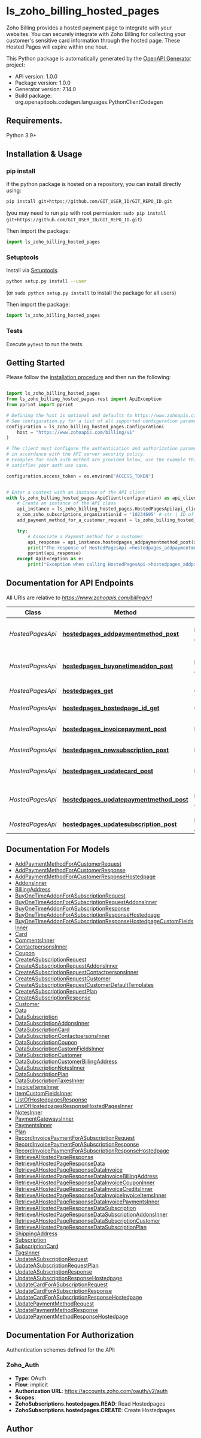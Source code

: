 # ls_zoho_billing_hosted_pages
Zoho Billing provides a hosted payment page to integrate with your websites. You can securely integrate with Zoho Billing for collecting your customer's sensitive card information through the hosted page. These Hosted Pages will expire within one hour.

This Python package is automatically generated by the [OpenAPI Generator](https://openapi-generator.tech) project:

- API version: 1.0.0
- Package version: 1.0.0
- Generator version: 7.14.0
- Build package: org.openapitools.codegen.languages.PythonClientCodegen

## Requirements.

Python 3.9+

## Installation & Usage
### pip install

If the python package is hosted on a repository, you can install directly using:

```sh
pip install git+https://github.com/GIT_USER_ID/GIT_REPO_ID.git
```
(you may need to run `pip` with root permission: `sudo pip install git+https://github.com/GIT_USER_ID/GIT_REPO_ID.git`)

Then import the package:
```python
import ls_zoho_billing_hosted_pages
```

### Setuptools

Install via [Setuptools](http://pypi.python.org/pypi/setuptools).

```sh
python setup.py install --user
```
(or `sudo python setup.py install` to install the package for all users)

Then import the package:
```python
import ls_zoho_billing_hosted_pages
```

### Tests

Execute `pytest` to run the tests.

## Getting Started

Please follow the [installation procedure](#installation--usage) and then run the following:

```python

import ls_zoho_billing_hosted_pages
from ls_zoho_billing_hosted_pages.rest import ApiException
from pprint import pprint

# Defining the host is optional and defaults to https://www.zohoapis.com/billing/v1
# See configuration.py for a list of all supported configuration parameters.
configuration = ls_zoho_billing_hosted_pages.Configuration(
    host = "https://www.zohoapis.com/billing/v1"
)

# The client must configure the authentication and authorization parameters
# in accordance with the API server security policy.
# Examples for each auth method are provided below, use the example that
# satisfies your auth use case.

configuration.access_token = os.environ["ACCESS_TOKEN"]


# Enter a context with an instance of the API client
with ls_zoho_billing_hosted_pages.ApiClient(configuration) as api_client:
    # Create an instance of the API class
    api_instance = ls_zoho_billing_hosted_pages.HostedPagesApi(api_client)
    x_com_zoho_subscriptions_organizationid = '10234695' # str | ID of the organization
    add_payment_method_for_a_customer_request = ls_zoho_billing_hosted_pages.AddPaymentMethodForACustomerRequest() # AddPaymentMethodForACustomerRequest |  (optional)

    try:
        # Associate a Payment method for a customer
        api_response = api_instance.hostedpages_addpaymentmethod_post(x_com_zoho_subscriptions_organizationid, add_payment_method_for_a_customer_request=add_payment_method_for_a_customer_request)
        print("The response of HostedPagesApi->hostedpages_addpaymentmethod_post:\n")
        pprint(api_response)
    except ApiException as e:
        print("Exception when calling HostedPagesApi->hostedpages_addpaymentmethod_post: %s\n" % e)

```

## Documentation for API Endpoints

All URIs are relative to *https://www.zohoapis.com/billing/v1*

Class | Method | HTTP request | Description
------------ | ------------- | ------------- | -------------
*HostedPagesApi* | [**hostedpages_addpaymentmethod_post**](docs/HostedPagesApi.md#hostedpages_addpaymentmethod_post) | **POST** /hostedpages/addpaymentmethod | Associate a Payment method for a customer
*HostedPagesApi* | [**hostedpages_buyonetimeaddon_post**](docs/HostedPagesApi.md#hostedpages_buyonetimeaddon_post) | **POST** /hostedpages/buyonetimeaddon | Buy one-time addon for a subscription
*HostedPagesApi* | [**hostedpages_get**](docs/HostedPagesApi.md#hostedpages_get) | **GET** /hostedpages | List of HostedPages
*HostedPagesApi* | [**hostedpages_hostedpage_id_get**](docs/HostedPagesApi.md#hostedpages_hostedpage_id_get) | **GET** /hostedpages/{hostedpage_id} | Retrieve a hosted page
*HostedPagesApi* | [**hostedpages_invoicepayment_post**](docs/HostedPagesApi.md#hostedpages_invoicepayment_post) | **POST** /hostedpages/invoicepayment | Record a Invoice Payment
*HostedPagesApi* | [**hostedpages_newsubscription_post**](docs/HostedPagesApi.md#hostedpages_newsubscription_post) | **POST** /hostedpages/newsubscription | Create a subscription
*HostedPagesApi* | [**hostedpages_updatecard_post**](docs/HostedPagesApi.md#hostedpages_updatecard_post) | **POST** /hostedpages/updatecard | Update card for a subscription
*HostedPagesApi* | [**hostedpages_updatepaymentmethod_post**](docs/HostedPagesApi.md#hostedpages_updatepaymentmethod_post) | **POST** /hostedpages/updatepaymentmethod | Update customer payment details
*HostedPagesApi* | [**hostedpages_updatesubscription_post**](docs/HostedPagesApi.md#hostedpages_updatesubscription_post) | **POST** /hostedpages/updatesubscription | Update a subscription


## Documentation For Models

 - [AddPaymentMethodForACustomerRequest](docs/AddPaymentMethodForACustomerRequest.md)
 - [AddPaymentMethodForACustomerResponse](docs/AddPaymentMethodForACustomerResponse.md)
 - [AddPaymentMethodForACustomerResponseHostedpage](docs/AddPaymentMethodForACustomerResponseHostedpage.md)
 - [AddonsInner](docs/AddonsInner.md)
 - [BillingAddress](docs/BillingAddress.md)
 - [BuyOneTimeAddonForASubscriptionRequest](docs/BuyOneTimeAddonForASubscriptionRequest.md)
 - [BuyOneTimeAddonForASubscriptionRequestAddonsInner](docs/BuyOneTimeAddonForASubscriptionRequestAddonsInner.md)
 - [BuyOneTimeAddonForASubscriptionResponse](docs/BuyOneTimeAddonForASubscriptionResponse.md)
 - [BuyOneTimeAddonForASubscriptionResponseHostedpage](docs/BuyOneTimeAddonForASubscriptionResponseHostedpage.md)
 - [BuyOneTimeAddonForASubscriptionResponseHostedpageCustomFieldsInner](docs/BuyOneTimeAddonForASubscriptionResponseHostedpageCustomFieldsInner.md)
 - [Card](docs/Card.md)
 - [CommentsInner](docs/CommentsInner.md)
 - [ContactpersonsInner](docs/ContactpersonsInner.md)
 - [Coupon](docs/Coupon.md)
 - [CreateASubscriptionRequest](docs/CreateASubscriptionRequest.md)
 - [CreateASubscriptionRequestAddonsInner](docs/CreateASubscriptionRequestAddonsInner.md)
 - [CreateASubscriptionRequestContactpersonsInner](docs/CreateASubscriptionRequestContactpersonsInner.md)
 - [CreateASubscriptionRequestCustomer](docs/CreateASubscriptionRequestCustomer.md)
 - [CreateASubscriptionRequestCustomerDefaultTemplates](docs/CreateASubscriptionRequestCustomerDefaultTemplates.md)
 - [CreateASubscriptionRequestPlan](docs/CreateASubscriptionRequestPlan.md)
 - [CreateASubscriptionResponse](docs/CreateASubscriptionResponse.md)
 - [Customer](docs/Customer.md)
 - [Data](docs/Data.md)
 - [DataSubscription](docs/DataSubscription.md)
 - [DataSubscriptionAddonsInner](docs/DataSubscriptionAddonsInner.md)
 - [DataSubscriptionCard](docs/DataSubscriptionCard.md)
 - [DataSubscriptionContactpersonsInner](docs/DataSubscriptionContactpersonsInner.md)
 - [DataSubscriptionCoupon](docs/DataSubscriptionCoupon.md)
 - [DataSubscriptionCustomFieldsInner](docs/DataSubscriptionCustomFieldsInner.md)
 - [DataSubscriptionCustomer](docs/DataSubscriptionCustomer.md)
 - [DataSubscriptionCustomerBillingAddress](docs/DataSubscriptionCustomerBillingAddress.md)
 - [DataSubscriptionNotesInner](docs/DataSubscriptionNotesInner.md)
 - [DataSubscriptionPlan](docs/DataSubscriptionPlan.md)
 - [DataSubscriptionTaxesInner](docs/DataSubscriptionTaxesInner.md)
 - [InvoiceItemsInner](docs/InvoiceItemsInner.md)
 - [ItemCustomFieldsInner](docs/ItemCustomFieldsInner.md)
 - [ListOfHostedpagesResponse](docs/ListOfHostedpagesResponse.md)
 - [ListOfHostedpagesResponseHostedPagesInner](docs/ListOfHostedpagesResponseHostedPagesInner.md)
 - [NotesInner](docs/NotesInner.md)
 - [PaymentGatewaysInner](docs/PaymentGatewaysInner.md)
 - [PaymentsInner](docs/PaymentsInner.md)
 - [Plan](docs/Plan.md)
 - [RecordInvoicePaymentForASubscriptionRequest](docs/RecordInvoicePaymentForASubscriptionRequest.md)
 - [RecordInvoicePaymentForASubscriptionResponse](docs/RecordInvoicePaymentForASubscriptionResponse.md)
 - [RecordInvoicePaymentForASubscriptionResponseHostedpage](docs/RecordInvoicePaymentForASubscriptionResponseHostedpage.md)
 - [RetrieveAHostedPageResponse](docs/RetrieveAHostedPageResponse.md)
 - [RetrieveAHostedPageResponseData](docs/RetrieveAHostedPageResponseData.md)
 - [RetrieveAHostedPageResponseDataInvoice](docs/RetrieveAHostedPageResponseDataInvoice.md)
 - [RetrieveAHostedPageResponseDataInvoiceBillingAddress](docs/RetrieveAHostedPageResponseDataInvoiceBillingAddress.md)
 - [RetrieveAHostedPageResponseDataInvoiceCouponInner](docs/RetrieveAHostedPageResponseDataInvoiceCouponInner.md)
 - [RetrieveAHostedPageResponseDataInvoiceCreditsInner](docs/RetrieveAHostedPageResponseDataInvoiceCreditsInner.md)
 - [RetrieveAHostedPageResponseDataInvoiceInvoiceItemsInner](docs/RetrieveAHostedPageResponseDataInvoiceInvoiceItemsInner.md)
 - [RetrieveAHostedPageResponseDataInvoicePaymentsInner](docs/RetrieveAHostedPageResponseDataInvoicePaymentsInner.md)
 - [RetrieveAHostedPageResponseDataSubscription](docs/RetrieveAHostedPageResponseDataSubscription.md)
 - [RetrieveAHostedPageResponseDataSubscriptionAddonsInner](docs/RetrieveAHostedPageResponseDataSubscriptionAddonsInner.md)
 - [RetrieveAHostedPageResponseDataSubscriptionCustomer](docs/RetrieveAHostedPageResponseDataSubscriptionCustomer.md)
 - [RetrieveAHostedPageResponseDataSubscriptionPlan](docs/RetrieveAHostedPageResponseDataSubscriptionPlan.md)
 - [ShippingAddress](docs/ShippingAddress.md)
 - [Subscription](docs/Subscription.md)
 - [SubscriptionCard](docs/SubscriptionCard.md)
 - [TagsInner](docs/TagsInner.md)
 - [UpdateASubscriptionRequest](docs/UpdateASubscriptionRequest.md)
 - [UpdateASubscriptionRequestPlan](docs/UpdateASubscriptionRequestPlan.md)
 - [UpdateASubscriptionResponse](docs/UpdateASubscriptionResponse.md)
 - [UpdateASubscriptionResponseHostedpage](docs/UpdateASubscriptionResponseHostedpage.md)
 - [UpdateCardForASubscriptionRequest](docs/UpdateCardForASubscriptionRequest.md)
 - [UpdateCardForASubscriptionResponse](docs/UpdateCardForASubscriptionResponse.md)
 - [UpdateCardForASubscriptionResponseHostedpage](docs/UpdateCardForASubscriptionResponseHostedpage.md)
 - [UpdatePaymentMethodRequest](docs/UpdatePaymentMethodRequest.md)
 - [UpdatePaymentMethodResponse](docs/UpdatePaymentMethodResponse.md)
 - [UpdatePaymentMethodResponseHostedpage](docs/UpdatePaymentMethodResponseHostedpage.md)


<a id="documentation-for-authorization"></a>
## Documentation For Authorization


Authentication schemes defined for the API:
<a id="Zoho_Auth"></a>
### Zoho_Auth

- **Type**: OAuth
- **Flow**: implicit
- **Authorization URL**: https://accounts.zoho.com/oauth/v2/auth
- **Scopes**: 
 - **ZohoSubscriptions.hostedpages.READ**: Read Hostedpages
 - **ZohoSubscriptions.hostedpages.CREATE**: Create Hostedpages


## Author




